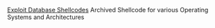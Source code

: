
[Exploit Database Shellcodes](https://www.exploit-db.com/shellcodes)
Archived Shellcode for various Operating Systems and Architectures
